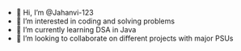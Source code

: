 - 👋 Hi, I’m @Jahanvi-123
- 👀 I’m interested in coding and solving problems
- 🌱 I’m currently learning DSA in Java
- 💞️ I’m looking to collaborate on different projects with major PSUs
